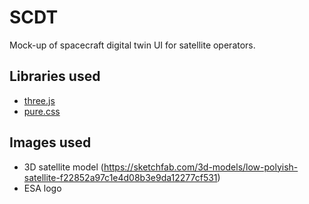 # SCDT

Mock-up of spacecraft digital twin UI for satellite operators.

## Libraries used

- [three.js](https://threejs.org)
- [pure.css](https://purecss.io)

## Images used

- 3D satellite model (https://sketchfab.com/3d-models/low-polyish-satellite-f22852a97c1e4d08b3e9da12277cf531)
- ESA logo